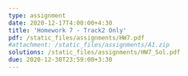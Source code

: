 ```yaml
---
type: assignment
date: 2020-12-17T4:00:00+4:30
title: 'Homework 7 - Track2 Only'
pdf: /static_files/assignments/HW7.pdf
#attachment: /static_files/assignments/A1.zip
solutions: /static_files/assignments/HW7_Sol.pdf
due: 2020-12-30T23:59:00+3:30
---
```

